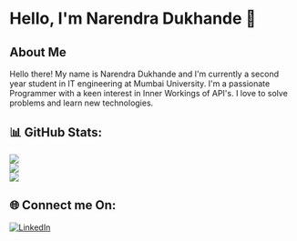 # Hello, I'm Narendra Dukhande 👋

## About Me
<b4>Hello there! My name is Narendra Dukhande and I'm currently a second year student in IT engineering at Mumbai University.
I'm a passionate Programmer with a keen interest in Inner Workings of API's. I love to solve problems and learn new technologies.<b4/>


## 📊 GitHub Stats:
![](https://github-readme-stats.vercel.app/api?username=narendra3003&theme=dark&hide_border=false&include_all_commits=true&count_private=true)<br/>
![](https://github-readme-streak-stats.herokuapp.com/?user=narendra3003&theme=dark&hide_border=false)<br/>
![](https://github-readme-stats.vercel.app/api/top-langs/?username=narendra3003&theme=dark&hide_border=false&include_all_commits=true&count_private=true&layout=compact)

## 🌐 Connect me On:
[![LinkedIn](https://img.shields.io/badge/LinkedIn-%230077B5.svg?logo=linkedin&logoColor=white)](https://www.linkedin.com/in/narendra-dukhande-96152a281)
<br>
